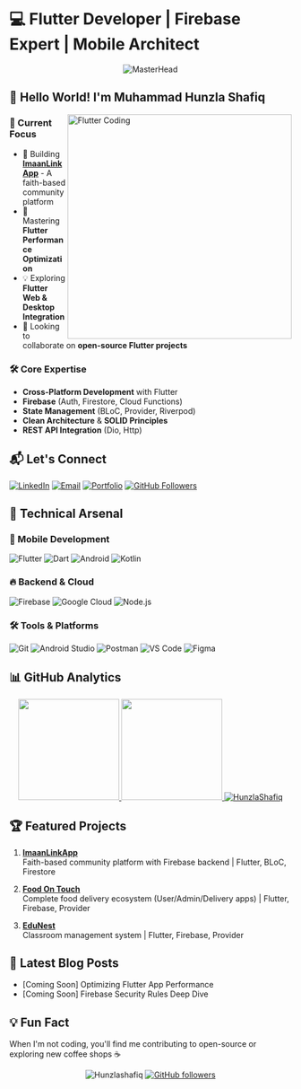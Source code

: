 # 💻 Flutter Developer | Firebase Expert | Mobile Architect

<div align="center">
  <img src="https://1.bp.blogspot.com/-7A4WynwLsMw/XbBpCXG8fHI/AAAAAAAAMt4/uOa1bpLskYgrwGbllhSu2SDj_Mig8SXJQCLcBGAsYHQ/s1600/2000_600px.gif" alt="MasterHead">
</div>

## 👋 Hello World! I'm Muhammad Hunzla Shafiq

<img align="right" alt="Flutter Coding" width="400" src="https://media.giphy.com/media/v1.Y2lkPTc5MGI3NjExcDl0dXJ2dGx0b2R1b2h0Z3V2eWJqY3RjZ3J4dWx4b2Z6c3V1eGJ5ZyZlcD12MV9pbnRlcm5hbF9naWZfYnlfaWQmY3Q9Zw/2IudUHdI075HL02Pkk/giphy.gif">

### 🚀 Current Focus
- 🔭 Building **[ImaanLinkApp](https://github.com/HunzlaShafiq/ImaanLinkApp)** - A faith-based community platform
- 🌱 Mastering **Flutter Performance Optimization**
- 💡 Exploring **Flutter Web & Desktop Integration**
- 👯 Looking to collaborate on **open-source Flutter projects**

### 🛠️ Core Expertise
- **Cross-Platform Development** with Flutter
- **Firebase** (Auth, Firestore, Cloud Functions)
- **State Management** (BLoC, Provider, Riverpod)
- **Clean Architecture** & **SOLID Principles**
- **REST API Integration** (Dio, Http)

## 📬 Let's Connect
[![LinkedIn](https://img.shields.io/badge/LinkedIn-Connect-%230A66C2?style=for-the-badge&logo=linkedin)](https://linkedin.com/in/Hunzlashafiq)
[![Email](https://img.shields.io/badge/Email-Contact-%23D14836?style=for-the-badge&logo=gmail)](mailto:hunzlashafiq132@gmail.com)
[![Portfolio](https://img.shields.io/badge/Portfolio-Visit-%23FF5722?style=for-the-badge&logo=firebase)](https://hunzlashafiqdev.netlify.app/)
[![GitHub Followers](https://img.shields.io/github/followers/HunzlaShafiq?label=Follow&style=social)](https://github.com/HunzlaShafiq)

## 🧰 Technical Arsenal

### 📱 Mobile Development
![Flutter](https://img.shields.io/badge/Flutter-%2302569B?style=for-the-badge&logo=flutter&logoColor=white)
![Dart](https://img.shields.io/badge/Dart-%230175C2?style=for-the-badge&logo=dart&logoColor=white)
![Android](https://img.shields.io/badge/Android-%233DDC84?style=for-the-badge&logo=android&logoColor=black)
![Kotlin](https://img.shields.io/badge/Kotlin-%237F52FF?style=for-the-badge&logo=kotlin&logoColor=white)

### 🔥 Backend & Cloud
![Firebase](https://img.shields.io/badge/Firebase-%23FFCA28?style=for-the-badge&logo=firebase&logoColor=black)
![Google Cloud](https://img.shields.io/badge/GCP-%234285F4?style=for-the-badge&logo=google-cloud&logoColor=white)
![Node.js](https://img.shields.io/badge/Node.js-%23339933?style=for-the-badge&logo=node.js&logoColor=white)

### 🛠️ Tools & Platforms
![Git](https://img.shields.io/badge/Git-%23F05032?style=for-the-badge&logo=git&logoColor=white)
![Android Studio](https://img.shields.io/badge/Android_Studio-3DDC84?style=for-the-badge&logo=android-studio&logoColor=white)
![Postman](https://img.shields.io/badge/Postman-FF6C37?style=for-the-badge&logo=postman&logoColor=white)
![VS Code](https://img.shields.io/badge/VS_Code-%23007ACC?style=for-the-badge&logo=visual-studio-code&logoColor=white)
![Figma](https://img.shields.io/badge/Figma-%23F24E1E?style=for-the-badge&logo=figma&logoColor=white)

## 📊 GitHub Analytics

<div align="center">
  <a href="https://github.com/HunzlaShafiq">
    <img height="180em" src="https://github-readme-stats.vercel.app/api?username=HunzlaShafiq&show_icons=true&theme=radical&include_all_commits=true&count_private=true"/>
    <img height="180em" src="https://github-readme-stats.vercel.app/api/top-langs/?username=HunzlaShafiq&layout=compact&langs_count=8&theme=dark"/>
    <img src="https://github-readme-streak-stats.herokuapp.com/?user=HunzlaShafiq&theme=dark" alt="HunzlaShafiq" />
  </a>
</div>

## 🏆 Featured Projects

1. **[ImaanLinkApp](https://github.com/HunzlaShafiq/ImaanLinkApp)**  
   Faith-based community platform with Firebase backend | Flutter, BLoC, Firestore

2. **[Food On Touch](https://github.com/HunzlaShafiq/FoodOnTouch)**  
   Complete food delivery ecosystem (User/Admin/Delivery apps) | Flutter, Firebase, Provider

3. **[EduNest](https://github.com/HunzlaShafiq/classroom)**  
   Classroom management system | Flutter, Firebase, Provider

## 📝 Latest Blog Posts
- [Coming Soon] Optimizing Flutter App Performance
- [Coming Soon] Firebase Security Rules Deep Dive

## 💡 Fun Fact
When I'm not coding, you'll find me contributing to open-source or exploring new coffee shops ☕

<div align="center">
  <img src="https://komarev.com/ghpvc/?username=HunzlaShafiq&label=Profile%20views&color=0e75b6&style=flat" alt="Hunzlashafiq" />
  <a href="https://github.com/HunzlaShafiq?tab=followers">
    <img alt="GitHub followers" src="https://img.shields.io/github/followers/HunzlaShafiq?color=green&logo=github">
  </a>
</div>
